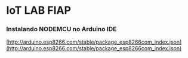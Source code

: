# IoT LAB FIAP

### Instalando NODEMCU no Arduino IDE

[http://arduino.esp8266.com/stable/package_esp8266com_index.json](http://arduino.esp8266.com/stable/package_esp8266com_index.json)
